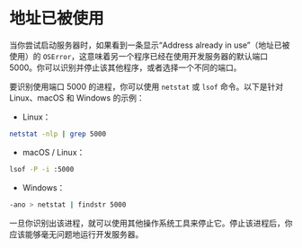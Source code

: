 # 地址已被使用

当你尝试启动服务器时，如果看到一条显示“Address already in use”（地址已被使用）的 `OSError`，这意味着另一个程序已经在使用开发服务器的默认端口 5000。你可以识别并停止该其他程序，或者选择一个不同的端口。

要识别使用端口 5000 的进程，你可以使用 `netstat` 或 `lsof` 命令。以下是针对 Linux、macOS 和 Windows 的示例：

- Linux：

```bash
netstat -nlp | grep 5000
```

- macOS / Linux：

```bash
lsof -P -i :5000
```

- Windows：

```bash
-ano > netstat | findstr 5000
```

一旦你识别出该进程，就可以使用其他操作系统工具来停止它。停止该进程后，你应该能够毫无问题地运行开发服务器。
